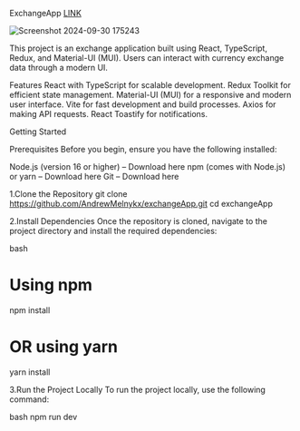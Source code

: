 ExchangeApp [LINK](https://andrewmelnykx.github.io/exchangeApp/)


![Screenshot 2024-09-30 175243](https://github.com/user-attachments/assets/ba1f1881-4e4c-45b9-a5ef-4250b4cd9132)

This project is an exchange application built using React, TypeScript, Redux, and Material-UI (MUI).
Users can interact with currency exchange data through a modern UI.

Features
React with TypeScript for scalable development.
Redux Toolkit for efficient state management.
Material-UI (MUI) for a responsive and modern user interface.
Vite for fast development and build processes.
Axios for making API requests.
React Toastify for notifications.

Getting Started

Prerequisites
Before you begin, ensure you have the following installed:

Node.js (version 16 or higher) – Download here
npm (comes with Node.js) or yarn – Download here
Git – Download here


1.Clone the Repository
git clone https://github.com/AndrewMelnykx/exchangeApp.git
cd exchangeApp

2.Install Dependencies
Once the repository is cloned, navigate to the project directory and install the required dependencies:

bash
# Using npm
npm install

# OR using yarn
yarn install

3.Run the Project Locally
To run the project locally, use the following command:

bash
npm run dev
